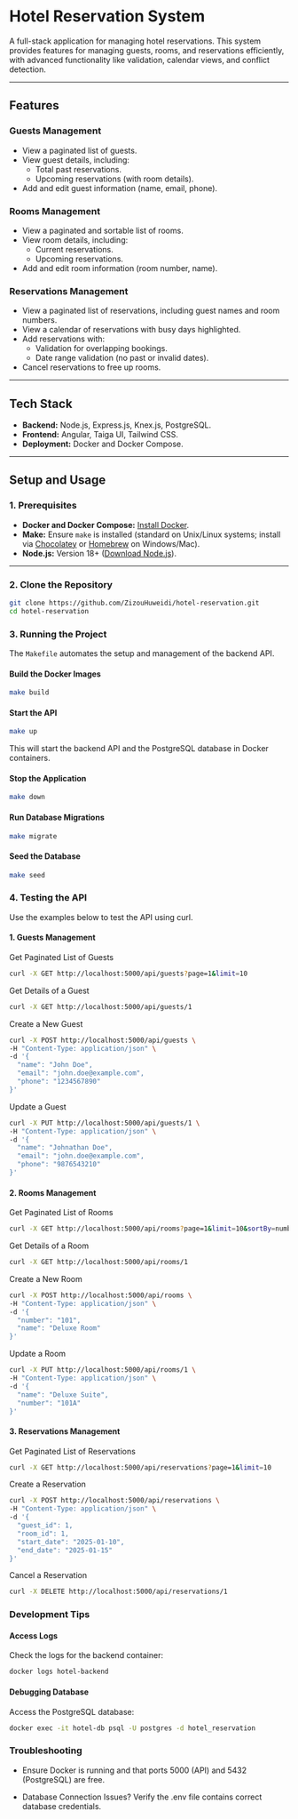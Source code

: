 # Hotel Reservation System

A full-stack application for managing hotel reservations. This system provides features for managing guests, rooms, and reservations efficiently, with advanced functionality like validation, calendar views, and conflict detection.

---

## Features

### Guests Management
- View a paginated list of guests.
- View guest details, including:
  - Total past reservations.
  - Upcoming reservations (with room details).
- Add and edit guest information (name, email, phone).

### Rooms Management
- View a paginated and sortable list of rooms.
- View room details, including:
  - Current reservations.
  - Upcoming reservations.
- Add and edit room information (room number, name).

### Reservations Management
- View a paginated list of reservations, including guest names and room numbers.
- View a calendar of reservations with busy days highlighted.
- Add reservations with:
  - Validation for overlapping bookings.
  - Date range validation (no past or invalid dates).
- Cancel reservations to free up rooms.

---

## Tech Stack
- **Backend:** Node.js, Express.js, Knex.js, PostgreSQL.
- **Frontend:** Angular, Taiga UI, Tailwind CSS.
- **Deployment:** Docker and Docker Compose.

---

## Setup and Usage

### 1. Prerequisites
- **Docker and Docker Compose:** [Install Docker](https://docs.docker.com/get-docker/).
- **Make:** Ensure `make` is installed (standard on Unix/Linux systems; install via [Chocolatey](https://chocolatey.org/) or [Homebrew](https://brew.sh/) on Windows/Mac).
- **Node.js:** Version 18+ ([Download Node.js](https://nodejs.org/)).

---

### 2. Clone the Repository
```bash
git clone https://github.com/ZizouHuweidi/hotel-reservation.git
cd hotel-reservation
```

### 3. Running the Project

The `Makefile` automates the setup and management of the backend API.

#### Build the Docker Images
```bash
make build
```

#### Start the API
```bash
make up
```

This will start the backend API and the PostgreSQL database in Docker containers.

#### Stop the Application
```bash
make down
```

#### Run Database Migrations
```bash
make migrate
```

#### Seed the Database
```bash
make seed
```

### 4. Testing the API
Use the examples below to test the API using curl.

#### 1. Guests Management
Get Paginated List of Guests

```bash
curl -X GET http://localhost:5000/api/guests?page=1&limit=10
```

Get Details of a Guest
```bash
curl -X GET http://localhost:5000/api/guests/1
```

Create a New Guest
```bash
curl -X POST http://localhost:5000/api/guests \
-H "Content-Type: application/json" \
-d '{
  "name": "John Doe",
  "email": "john.doe@example.com",
  "phone": "1234567890"
}'
```

Update a Guest
```bash
curl -X PUT http://localhost:5000/api/guests/1 \
-H "Content-Type: application/json" \
-d '{
  "name": "Johnathan Doe",
  "email": "john.doe@example.com",
  "phone": "9876543210"
}'
```


#### 2. Rooms Management
Get Paginated List of Rooms
```bash
curl -X GET http://localhost:5000/api/rooms?page=1&limit=10&sortBy=number
```


Get Details of a Room
```bash
curl -X GET http://localhost:5000/api/rooms/1
```

Create a New Room
```bash
curl -X POST http://localhost:5000/api/rooms \
-H "Content-Type: application/json" \
-d '{
  "number": "101",
  "name": "Deluxe Room"
}'
```

Update a Room
```bash
curl -X PUT http://localhost:5000/api/rooms/1 \
-H "Content-Type: application/json" \
-d '{
  "name": "Deluxe Suite",
  "number": "101A"
}'
```


#### 3. Reservations Management
Get Paginated List of Reservations
```bash
curl -X GET http://localhost:5000/api/reservations?page=1&limit=10
```

Create a Reservation
```bash
curl -X POST http://localhost:5000/api/reservations \
-H "Content-Type: application/json" \
-d '{
  "guest_id": 1,
  "room_id": 1,
  "start_date": "2025-01-10",
  "end_date": "2025-01-15"
}'
```

Cancel a Reservation
```bash
curl -X DELETE http://localhost:5000/api/reservations/1
```

### Development Tips

#### Access Logs

Check the logs for the backend container:

```bash
docker logs hotel-backend
```

#### Debugging Database
Access the PostgreSQL database:

```bash
docker exec -it hotel-db psql -U postgres -d hotel_reservation
```

### Troubleshooting

- Ensure Docker is running and that ports 5000 (API) and 5432 (PostgreSQL) are free.

- Database Connection Issues? Verify the .env file contains correct database credentials.